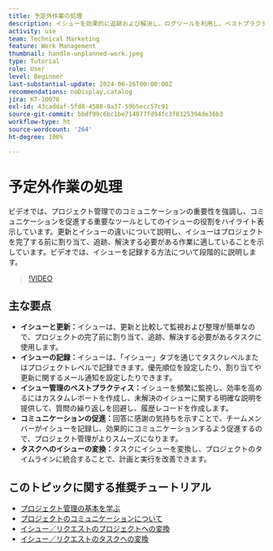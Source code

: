 ```yaml
---
title: 予定外作業の処理
description: イシューを効果的に追跡および解決し、ログツールを利用し、ベストプラクティスを実装し、コミュニケーションを促進し、イシューをシームレスにタスクに変換して効率的に実行することで、Workfront でのプロジェクト管理を改善します。
activity: use
team: Technical Marketing
feature: Work Management
thumbnail: handle-unplanned-work.jpeg
type: Tutorial
role: User
level: Beginner
last-substantial-update: 2024-06-26T00:00:00Z
recommendations: noDisplay,catalog
jira: KT-10070
exl-id: 43caddaf-5fd8-4580-9a37-59b5ecc57c91
source-git-commit: bbdf99c6bc1be714077fd94fc3f8325394de36b3
workflow-type: ht
source-wordcount: '264'
ht-degree: 100%

---
```


# 予定外作業の処理

ビデオでは、プロジェクト管理でのコミュニケーションの重要性を強調し、コミュニケーションを促進する重要なツールとしてのイシューの役割をハイライト表示しています。更新とイシューの違いについて説明し、イシューはプロジェクトを完了する前に割り当て、追跡、解決する必要がある作業に適していることを示しています。ビデオでは、イシューを記録する方法について段階的に説明します。


>[!VIDEO](https://video.tv.adobe.com/v/3419488/?quality=12&learn=on&enablevpops=1)

## 主な要点

* **イシューと更新：**&#x200B;イシューは、更新と比較して監視および整理が簡単なので、プロジェクトの完了前に割り当て、追跡、解決する必要があるタスクに使用します。
* **イシューの記録：**&#x200B;イシューは、「イシュー」タブを通じてタスクレベルまたはプロジェクトレベルで記録できます。優先順位を設定したり、割り当てや更新に関するメール通知を設定したりできます。
* **イシュー管理のベストプラクティス：**&#x200B;イシューを頻繁に監視し、効率を高めるにはカスタムレポートを作成し、未解決のイシューに関する明確な説明を提供して、質問の繰り返しを回避し、履歴レコードを作成します。
* **コミュニケーションの促進：**&#x200B;回答に感謝の気持ちを示すことで、チームメンバーがイシューを記録し、効果的にコミュニケーションするよう促進するので、プロジェクト管理がよりスムーズになります。
* **タスクへのイシューの変換：**&#x200B;タスクにイシューを変換し、プロジェクトのタイムラインに統合することで、計画と実行を改善できます。


## このトピックに関する推奨チュートリアル

* [プロジェクト管理の基本を学ぶ](/help/manage-work/projects/getting-started-manage-a-project.md)
* [プロジェクトのコミュニケーションについて](/help/manage-work/projects/understand-project-communication.md)
* [イシュー／リクエストのプロジェクトへの変換](/help/manage-work/issues-requests/create-a-project-from-a-request.md)
* [イシュー／リクエストのタスクへの変換](/help/manage-work/issues-requests/convert-issues-to-other-work-items.md)
